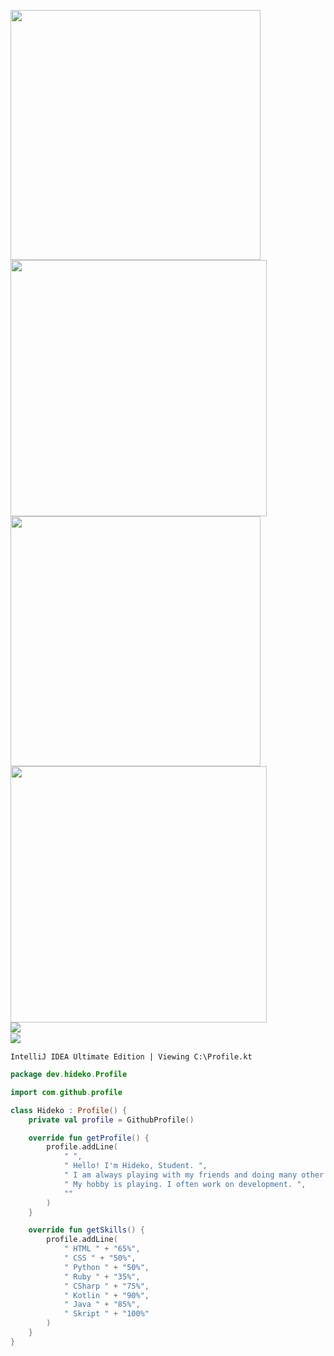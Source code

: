 <p align="left">
 <img src="https://media.discordapp.net/attachments/1103327372025012255/1122804703709900921/1687767138502.png?width=1349&height=449" width="400">
 <img src="https://media.discordapp.net/attachments/1103327372025012255/1122804703483416647/1687767471706.png?width=1349&height=449" width="410">
 <img src="https://media.discordapp.net/attachments/1103327372025012255/1122804702879428699/1687767767532.png?width=1349&height=449" width="400">
 <img src="https://media.discordapp.net/attachments/1103327372025012255/1122804703214964776/1687767606341.png?width=1349&height=449" width="410">
<br>

<img align="left" src="https://github-readme-stats.vercel.app/api?username=Hideko-Dev&show_icons=true&theme=dracula&hide_border=true&card_width=1000px">
<br>

<img align="left" src="https://github-readme-stats.vercel.app/api/top-langs/?username=Hideko-Dev&theme=dracula&hide_border=true&card_width=1000px">
<br>

` IntelliJ IDEA Ultimate Edition | Viewing C:\Profile.kt `
```kotlin
package dev.hideko.Profile

import com.github.profile

class Hideko : Profile() {
	private val profile = GithubProfile()

    override fun getProfile() {
    	profile.addLine(
    		" ",
    		" Hello! I'm Hideko, Student. ",
    		" I am always playing with my friends and doing many other things. ",
    		" My hobby is playing. I often work on development. ",
    		""
    	)
    }

    override fun getSkills() {
    	profile.addLine(
    		" HTML " + "65%",
    		" CSS " + "50%",
    		" Python " + "50%",
    		" Ruby " + "35%",
    		" CSharp " + "75%",
    		" Kotlin " + "90%",
			" Java " + "85%",
			" Skript " + "100%"
		)
    } 
}
```
